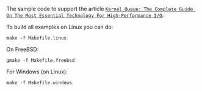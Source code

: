 The sample code to support the article [`Kernel Queue: The Complete Guide On The Most Essential Technology For High-Performance I/O`](kernel-queue-complete-guide.md).

To build all examples on Linux you can do:

	make -f Makefile.linux

On FreeBSD:

	gmake -f Makefile.freebsd

For Windows (on Linux):

	make -f Makefile.windows
